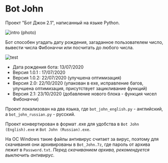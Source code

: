 # Bot John

Проект "Бот Джон 2.1", написанный на языке Python.

![intro (photo)](https://github.com/nva2810/Bot_John/assets/68200221/c8b83f07-0f7e-421e-9370-2d7c44c03fc0)

Бот способен угадать дату рождения, загаданное пользователем число, вывести числа Фибоначчи или посчитать до любого числа.

![test](https://github.com/nva2810/Bot_John/assets/68200221/33066f41-d49d-47ab-8ef0-7875505069ff)

* Дата рождения бота: 13/07/2020
* Версия 1.0.1 : 17/07/2020
* Версия 1.0.2: 22/07/2020 (улучшена оптимизация)
* Версия 2.0: 22/10/2020 (упакован в exe, исправление багов, улучшена оптимизация, присутствует зацикливание функций)
* Версия 2.1: 23/10/2020 (добавление нового блока - функция чисел Фибоначчи)

Проект локализован на два языка, где `bot_john_english.py` - английский, а `bot_john_russian.py` - русский.

Проект конвертирован в формат .exe для удобства в `Bot John (English).exe` и `Bot John (Russian).exe`.
 
На ОС Windows такие файлы антивирус считает за вирус, поэтому для скачивания они архивированы в `Bot_John.7z`, где пароль от архива лежит в `Password.txt`. _Перед скачиванием архива, рекомендуется выключить антивирус._
